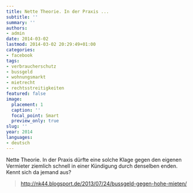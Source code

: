 ```yaml
---
title: Nette Theorie. In der Praxis ...
subtitle: ''
summary: ''
authors:
- admin
date: 2014-03-02
lastmod: 2014-03-02 20:29:49+01:00
categories:
- facebook
tags:
- verbraucherschutz
- bussgeld
- wohnungsmarkt
- mietrecht
- rechtsstreitigkeiten
featured: false
image:
  placement: 1
  caption: ''
  focal_point: Smart
  preview_only: true
slug: ''
year: 2014
languages:
- deutsch
---
```


Nette Theorie. In der Praxis dürfte eine solche Klage gegen den eigenen Vermieter ziemlich schnell in einer Kündigung durch denselben enden. Kennt sich da jemand aus?
> http://nk44.blogsport.de/2013/07/24/bussgeld-gegen-hohe-mieten/